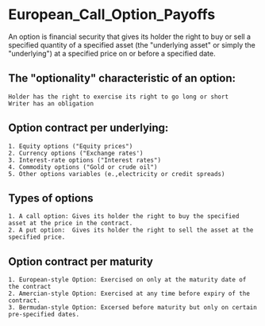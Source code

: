 # European_Call_Option_Payoffs
An option is financial security that gives its holder the right to buy or sell a specified quantity of a specified asset (the "underlying asset" or simply the "underlying") at a specified price on or before a specified date.

## The "optionality" characteristic of an option:

    Holder has the right to exercise its right to go long or short
    Writer has an obligation 

  ## Option contract per underlying:
  
    1. Equity options ("Equity prices")
    2. Currency options ("Exchange rates')
    3. Interest-rate options ("Interest rates")
    4. Commodity options ("Gold or crude oil")
    5. Other options variables (e.,electricity or credit spreads)


## Types of options

    1. A call option: Gives its holder the right to buy the specified asset at the price in the contract.
    2. A put option:  Gives its holder the right to sell the asset at the specified price.

## Option contract per maturity

    1. European-style Option: Exercised on only at the maturity date of the contract
    2. Amercian-style Option: Exercised at any time before expiry of the contract.
    3. Bermudan-style Option: Excersed before maturity but only on certain pre-specified dates.
